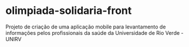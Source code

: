 # olimpiada-solidaria-front

Projeto de criação de uma aplicação mobile para levantamento de informações pelos profissionais da saúde da Universidade de Rio Verde - UNIRV